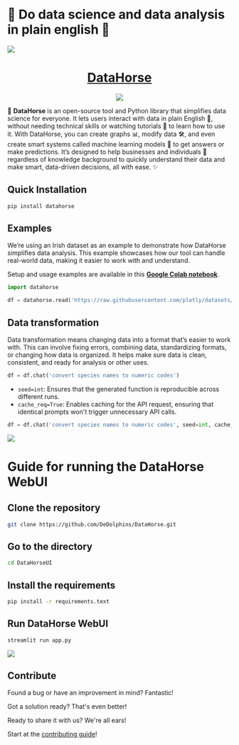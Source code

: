 # 🎉 Do data science and data analysis in plain english 🌟

<p align="">
  <a href="https://datahorse.ai/">
    <img src="image.png" height="">
  </a>
  <h1 align="center">
    <a href="https://datahorse.ai/">DataHorse</a>
  </h1>
</p>

<p align="center">
  <a href="https://www.linkedin.com/showcase/data-horse"> 
    <img
      src="https://img.shields.io/badge/LINKEDIN-blue.svg?style=for-the-badge&logo=read-the-docs&logoColor=white&labelColor=000000&logoWidth=20">
  </a>
</p>

🚀 **DataHorse** is an open-source tool and Python library that simplifies data science for everyone. It lets users interact with data in plain English 📝, without needing technical skills or watching tutorials 🎥 to learn how to use it. With DataHorse, you can create graphs 📊, modify data 🛠️, and even create smart systems called machine learning models 🤖 to get answers or make predictions. It’s designed to help businesses and individuals 💼 regardless of knowledge background to quickly understand their data and make smart, data-driven decisions, all with ease. ✨

## Quick Installation

```bash
pip install datahorse
```

## Examples
We’re using an Irish dataset as an example to demonstrate how DataHorse simplifies data analysis. This example showcases how our tool can handle real-world data, making it easier to work with and understand.

Setup and usage examples are available in this **[Google Colab notebook](https://colab.research.google.com/drive/1brAw2Qj_VnlTbzcfjm5sCOaQbNl7Disd?usp=sharing)**.

```python
import datahorse

df = datahorse.read('https://raw.githubusercontent.com/plotly/datasets/master/iris-data.csv')
```

## Data transformation
Data transformation means changing data into a format that’s easier to work with. This can involve fixing errors, combining data, standardizing formats, or changing how data is organized. It helps make sure data is clean, consistent, and ready for analysis or other uses.

```python
df = df.chat('convert species names to numeric codes')
```
- `seed=int`: Ensures that the generated function is reproducible across different runs.
- `cache_req=True`: Enables caching for the API request, ensuring that identical prompts won't trigger unnecessary API calls.

```python
df = df.chat('convert species names to numeric codes', seed=int, cache_req=True)
```
<img src="demo/datahorseLibrary.gif">


# Guide for running the DataHorse WebUI
## Clone the repository
```bash
git clone https://github.com/DeDolphins/DataHorse.git
```
## Go to the directory
```bash
cd DataHorseUI
```
## Install the requirements
```bash
pip install -r requirements.text
```
## Run DataHorse WebUI
```bash
streamlit run app.py
```
<img src="demo/datahorseUI.gif">

## Contribute

Found a bug or have an improvement in mind? Fantastic!

Got a solution ready? That's even better!

Ready to share it with us? We're all ears!

Start at the [contributing guide](https://github.com/DeDolphins/DataHorse/blob/main/CONTRIBUTION.md)!
